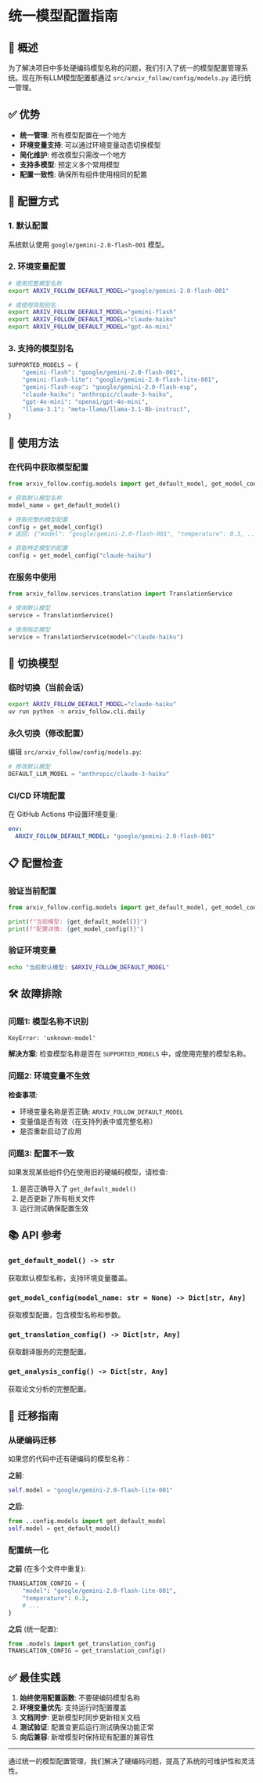 # 统一模型配置指南

## 🎯 概述

为了解决项目中多处硬编码模型名称的问题，我们引入了统一的模型配置管理系统。现在所有LLM模型配置都通过 `src/arxiv_follow/config/models.py` 进行统一管理。

## ✅ 优势

- **统一管理**: 所有模型配置在一个地方
- **环境变量支持**: 可以通过环境变量动态切换模型
- **简化维护**: 修改模型只需改一个地方
- **支持多模型**: 预定义多个常用模型
- **配置一致性**: 确保所有组件使用相同的配置

## 🔧 配置方式

### 1. 默认配置
系统默认使用 `google/gemini-2.0-flash-001` 模型。

### 2. 环境变量配置
```bash
# 使用完整模型名称
export ARXIV_FOLLOW_DEFAULT_MODEL="google/gemini-2.0-flash-001"

# 或使用简短别名
export ARXIV_FOLLOW_DEFAULT_MODEL="gemini-flash"
export ARXIV_FOLLOW_DEFAULT_MODEL="claude-haiku"
export ARXIV_FOLLOW_DEFAULT_MODEL="gpt-4o-mini"
```

### 3. 支持的模型别名
```python
SUPPORTED_MODELS = {
    "gemini-flash": "google/gemini-2.0-flash-001",
    "gemini-flash-lite": "google/gemini-2.0-flash-lite-001", 
    "gemini-flash-exp": "google/gemini-2.0-flash-exp",
    "claude-haiku": "anthropic/claude-3-haiku",
    "gpt-4o-mini": "openai/gpt-4o-mini",
    "llama-3.1": "meta-llama/llama-3.1-8b-instruct",
}
```

## 📝 使用方法

### 在代码中获取模型配置
```python
from arxiv_follow.config.models import get_default_model, get_model_config

# 获取默认模型名称
model_name = get_default_model()

# 获取完整的模型配置
config = get_model_config()
# 返回: {"model": "google/gemini-2.0-flash-001", "temperature": 0.3, ...}

# 获取特定模型的配置
config = get_model_config("claude-haiku")
```

### 在服务中使用
```python
from arxiv_follow.services.translation import TranslationService

# 使用默认模型
service = TranslationService()

# 使用指定模型
service = TranslationService(model="claude-haiku")
```

## 🔄 切换模型

### 临时切换（当前会话）
```bash
export ARXIV_FOLLOW_DEFAULT_MODEL="claude-haiku"
uv run python -m arxiv_follow.cli.daily
```

### 永久切换（修改配置）
编辑 `src/arxiv_follow/config/models.py`:
```python
# 修改默认模型
DEFAULT_LLM_MODEL = "anthropic/claude-3-haiku"
```

### CI/CD 环境配置
在 GitHub Actions 中设置环境变量:
```yaml
env:
  ARXIV_FOLLOW_DEFAULT_MODEL: "google/gemini-2.0-flash-001"
```

## 📋 配置检查

### 验证当前配置
```python
from arxiv_follow.config.models import get_default_model, get_model_config

print(f"当前模型: {get_default_model()}")
print(f"配置详情: {get_model_config()}")
```

### 验证环境变量
```bash
echo "当前默认模型: $ARXIV_FOLLOW_DEFAULT_MODEL"
```

## 🛠️ 故障排除

### 问题1: 模型名称不识别
```
KeyError: 'unknown-model'
```
**解决方案**: 检查模型名称是否在 `SUPPORTED_MODELS` 中，或使用完整的模型名称。

### 问题2: 环境变量不生效
**检查事项**:
- 环境变量名称是否正确: `ARXIV_FOLLOW_DEFAULT_MODEL`
- 变量值是否有效（在支持列表中或完整名称）
- 是否重新启动了应用

### 问题3: 配置不一致
如果发现某些组件仍在使用旧的硬编码模型，请检查:
1. 是否正确导入了 `get_default_model()`
2. 是否更新了所有相关文件
3. 运行测试确保配置生效

## 📚 API 参考

### `get_default_model() -> str`
获取默认模型名称，支持环境变量覆盖。

### `get_model_config(model_name: str = None) -> Dict[str, Any]`
获取模型配置，包含模型名称和参数。

### `get_translation_config() -> Dict[str, Any]`
获取翻译服务的完整配置。

### `get_analysis_config() -> Dict[str, Any]`
获取论文分析的完整配置。

## 🔄 迁移指南

### 从硬编码迁移
如果您的代码中还有硬编码的模型名称：

**之前**:
```python
self.model = "google/gemini-2.0-flash-lite-001"
```

**之后**:
```python
from ..config.models import get_default_model
self.model = get_default_model()
```

### 配置统一化
**之前** (在多个文件中重复):
```python
TRANSLATION_CONFIG = {
    "model": "google/gemini-2.0-flash-lite-001",
    "temperature": 0.3,
    # ...
}
```

**之后** (统一配置):
```python
from .models import get_translation_config
TRANSLATION_CONFIG = get_translation_config()
```

## ✅ 最佳实践

1. **始终使用配置函数**: 不要硬编码模型名称
2. **环境变量优先**: 支持运行时配置覆盖
3. **文档同步**: 更新模型时同步更新相关文档
4. **测试验证**: 配置变更后运行测试确保功能正常
5. **向后兼容**: 新增模型时保持现有配置的兼容性

---

通过统一的模型配置管理，我们解决了硬编码问题，提高了系统的可维护性和灵活性。 